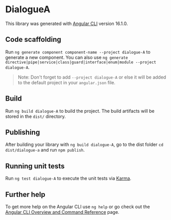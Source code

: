 # DialogueA

This library was generated with [Angular CLI](https://github.com/angular/angular-cli) version 16.1.0.

## Code scaffolding

Run `ng generate component component-name --project dialogue-A` to generate a new component. You can also use `ng generate directive|pipe|service|class|guard|interface|enum|module --project dialogue-A`.
> Note: Don't forget to add `--project dialogue-A` or else it will be added to the default project in your `angular.json` file. 

## Build

Run `ng build dialogue-A` to build the project. The build artifacts will be stored in the `dist/` directory.

## Publishing

After building your library with `ng build dialogue-A`, go to the dist folder `cd dist/dialogue-a` and run `npm publish`.

## Running unit tests

Run `ng test dialogue-A` to execute the unit tests via [Karma](https://karma-runner.github.io).

## Further help

To get more help on the Angular CLI use `ng help` or go check out the [Angular CLI Overview and Command Reference](https://angular.io/cli) page.
